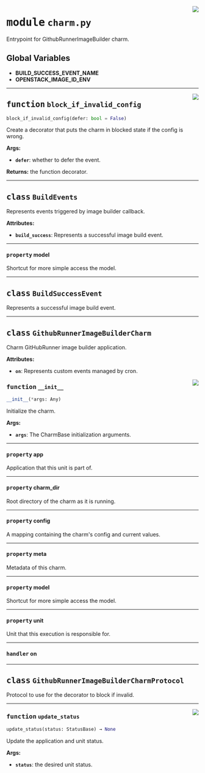 <!-- markdownlint-disable -->

<a href="../src/charm.py#L0"><img align="right" style="float:right;" src="https://img.shields.io/badge/-source-cccccc?style=flat-square"></a>

# <kbd>module</kbd> `charm.py`
Entrypoint for GithubRunnerImageBuilder charm. 

**Global Variables**
---------------
- **BUILD_SUCCESS_EVENT_NAME**
- **OPENSTACK_IMAGE_ID_ENV**

---

<a href="../src/charm.py#L58"><img align="right" style="float:right;" src="https://img.shields.io/badge/-source-cccccc?style=flat-square"></a>

## <kbd>function</kbd> `block_if_invalid_config`

```python
block_if_invalid_config(defer: bool = False)
```

Create a decorator that puts the charm in blocked state if the config is wrong. 



**Args:**
 
 - <b>`defer`</b>:  whether to defer the event. 



**Returns:**
 the function decorator. 


---

## <kbd>class</kbd> `BuildEvents`
Represents events triggered by image builder callback. 



**Attributes:**
 
 - <b>`build_success`</b>:  Represents a successful image build event. 


---

#### <kbd>property</kbd> model

Shortcut for more simple access the model. 




---

## <kbd>class</kbd> `BuildSuccessEvent`
Represents a successful image build event. 





---

## <kbd>class</kbd> `GithubRunnerImageBuilderCharm`
Charm GitHubRunner image builder application. 



**Attributes:**
 
 - <b>`on`</b>:  Represents custom events managed by cron. 

<a href="../src/charm.py#L112"><img align="right" style="float:right;" src="https://img.shields.io/badge/-source-cccccc?style=flat-square"></a>

### <kbd>function</kbd> `__init__`

```python
__init__(*args: Any)
```

Initialize the charm. 



**Args:**
 
 - <b>`args`</b>:  The CharmBase initialization arguments. 


---

#### <kbd>property</kbd> app

Application that this unit is part of. 

---

#### <kbd>property</kbd> charm_dir

Root directory of the charm as it is running. 

---

#### <kbd>property</kbd> config

A mapping containing the charm's config and current values. 

---

#### <kbd>property</kbd> meta

Metadata of this charm. 

---

#### <kbd>property</kbd> model

Shortcut for more simple access the model. 

---

#### <kbd>property</kbd> unit

Unit that this execution is responsible for. 


---

#### <kbd>handler</kbd> on



---

## <kbd>class</kbd> `GithubRunnerImageBuilderCharmProtocol`
Protocol to use for the decorator to block if invalid. 




---

<a href="../src/charm.py#L46"><img align="right" style="float:right;" src="https://img.shields.io/badge/-source-cccccc?style=flat-square"></a>

### <kbd>function</kbd> `update_status`

```python
update_status(status: StatusBase) → None
```

Update the application and unit status. 



**Args:**
 
 - <b>`status`</b>:  the desired unit status. 


